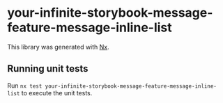 # your-infinite-storybook-message-feature-message-inline-list

This library was generated with [Nx](https://nx.dev).

## Running unit tests

Run `nx test your-infinite-storybook-message-feature-message-inline-list` to execute the unit tests.
